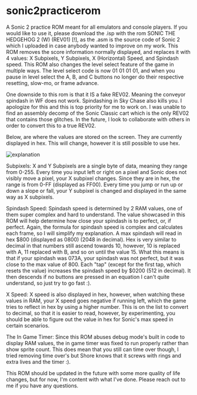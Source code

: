 # sonic2practicerom
A Sonic 2 practice ROM meant for all emulators and console players. 
If you would like to use it, please download the .isp with the rom SONIC THE HEDGEHOG 2 (W) (REV01) [!], as the .asm is the source code of Sonic 2 which I uploaded in case anybody wanted to improve on my work.
This ROM removes the score information normally displayed, and replaces it with 4 values: X Subpixels, Y Subpixels, X (Horizontal) Speed, and Spindash speed. This ROM also changes the level select feature of the game in multiple ways. The level select code is now 01 01 01 01, and when you pause in level select the A, B, and C buttons no longer do their respective resetting, slow-mo, or frame advance.

One downside to this rom is that it IS a fake REV02. Meaning the conveyor spindash in WF does not work. Spindashing in Sky Chase also kills you. I apologize for this and this is top priority for me to work on. I was unable to find an assembly decomp of the Sonic Classic cart which is the only REV02 that contains those glitches. In the future, I look to collaborate with others in order to convert this to a true REV02.

Below, are where the values are stored on the screen. They are currently displayed in hex. This will change, however it is still possible to use hex.

![explanation](https://user-images.githubusercontent.com/56403393/129827077-e2b74d15-c94d-4ddd-8a4e-dfd5d26bc1c6.png)

Subpixels:
X and Y Subpixels are a single byte of data, meaning they range from 0-255. Every time you input left or right on a pixel and Sonic does not visibly move a pixel, your X subpixel changes. Since they are in hex, the range is from 0-FF (displayed as FF00). Every time you jump or run up or down a slope or fall, your Y subpixel is changed and displayed in the same way as X subpixels.

Spindash Speed:
Spindash speed is determined by 2 RAM values, one of them super complex and hard to understand. The value showcased in this ROM will help determine how close your spindash is to perfect, or, if perfect. Again, the formula for spindash speed is complex and calculates each frame, so I will simplify my explanation. A max spindash will read in hex $800 (displayed as 0800) (2048 in decimal). Hex is very similar to decimal in that numbers still ascend towards 10, however, 10 is replaced with A, 11 replaced with B, and so on until the value 15. What this means is that if your spindash was 073A, your spindash was not perfect, but it was close to the max value of 800. Each "tap" (except for the first tap, which resets the value) increases the spindash speed by $0200 (512 in decimal). It then descends if no buttons are pressed in an equation I can't quite understand, so just try to go fast :).

X Speed:
X speed is also displayed in hex, however, when watching these values in RAM, your X speed goes negative if running left, which the game tries to reflect in hex by using a higher number. This is on the list to convert to decimal, so that it is easier to read, however, by experimenting, you should be able to figure out the value in hex for Sonic's max speed in certain scenarios.

The In Game Timer:
Since this ROM abuses debug mode's built in code to display RAM values, the in game timer was fixed to run properly rather than show sprite count. This does mean that you still can time over though, I tried removing time over's but Shore knows that it screws with rings and extra lives and the timer :).

This ROM should be updated in the future with some more quality of life changes, but for now, I'm content with what I've done. Please reach out to me if you have any questions.
